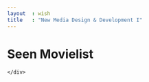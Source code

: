 ```yaml
---
layout  : wish
title   : "New Media Design & Development I"
---
```


<h1 class="white">Seen Movielist</h1>
<div class="well col-md-12 col-xs-12">
	<div id="wishList">
		
	</div>
</div>
